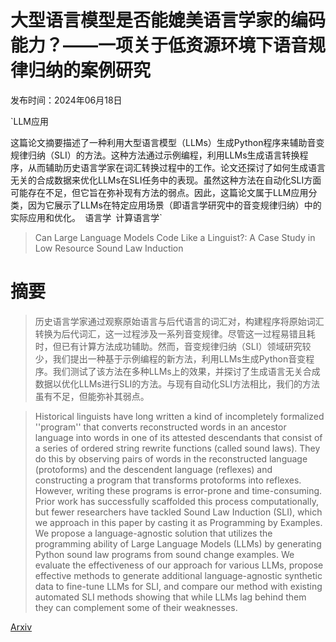 # 大型语言模型是否能媲美语言学家的编码能力？——一项关于低资源环境下语音规律归纳的案例研究

发布时间：2024年06月18日

`LLM应用

这篇论文摘要描述了一种利用大型语言模型（LLMs）生成Python程序来辅助音变规律归纳（SLI）的方法。这种方法通过示例编程，利用LLMs生成语言转换程序，从而辅助历史语言学家在词汇转换过程中的工作。论文还探讨了如何生成语言无关的合成数据来优化LLMs在SLI任务中的表现。虽然这种方法在自动化SLI方面可能存在不足，但它旨在弥补现有方法的弱点。因此，这篇论文属于LLM应用分类，因为它展示了LLMs在特定应用场景（即语言学研究中的音变规律归纳）中的实际应用和优化。` `语言学` `计算语言学`

> Can Large Language Models Code Like a Linguist?: A Case Study in Low Resource Sound Law Induction

# 摘要

> 历史语言学家通过观察原始语言与后代语言的词汇对，构建程序将原始词汇转换为后代词汇，这一过程涉及一系列音变规律。尽管这一过程易错且耗时，但已有计算方法成功辅助。然而，音变规律归纳（SLI）领域研究较少，我们提出一种基于示例编程的新方法，利用LLMs生成Python音变程序。我们测试了该方法在多种LLMs上的效果，并探讨了生成语言无关合成数据以优化LLMs进行SLI的方法。与现有自动化SLI方法相比，我们的方法虽有不足，但能弥补其弱点。

> Historical linguists have long written a kind of incompletely formalized ''program'' that converts reconstructed words in an ancestor language into words in one of its attested descendants that consist of a series of ordered string rewrite functions (called sound laws). They do this by observing pairs of words in the reconstructed language (protoforms) and the descendent language (reflexes) and constructing a program that transforms protoforms into reflexes. However, writing these programs is error-prone and time-consuming. Prior work has successfully scaffolded this process computationally, but fewer researchers have tackled Sound Law Induction (SLI), which we approach in this paper by casting it as Programming by Examples. We propose a language-agnostic solution that utilizes the programming ability of Large Language Models (LLMs) by generating Python sound law programs from sound change examples. We evaluate the effectiveness of our approach for various LLMs, propose effective methods to generate additional language-agnostic synthetic data to fine-tune LLMs for SLI, and compare our method with existing automated SLI methods showing that while LLMs lag behind them they can complement some of their weaknesses.

[Arxiv](https://arxiv.org/abs/2406.12725)